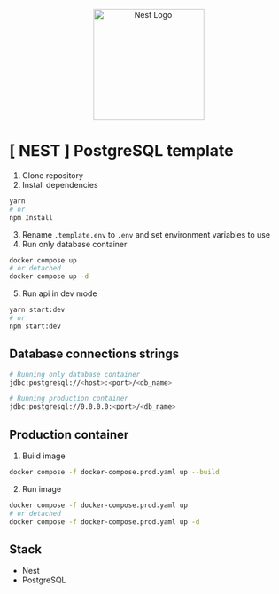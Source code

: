<p align="center">
  <a href="http://nestjs.com/" target="blank"><img src="https://nestjs.com/img/logo-small.svg" width="200" alt="Nest Logo" /></a>
</p>

# [ NEST ] PostgreSQL template

1. Clone repository
2. Install dependencies

```bash
yarn
# or
npm Install
```

3. Rename `.template.env` to `.env` and set environment variables to use
4. Run only database container

```bash
docker compose up
# or detached
docker compose up -d
```

5. Run api in dev mode

```bash
yarn start:dev
# or
npm start:dev
```

## Database connections strings

```bash
# Running only database container
jdbc:postgresql://<host>:<port>/<db_name>

# Running production container
jdbc:postgresql://0.0.0.0:<port>/<db_name>
```

## Production container

1. Build image

```bash
docker compose -f docker-compose.prod.yaml up --build
```

2. Run image

```bash
docker compose -f docker-compose.prod.yaml up
# or detached
docker compose -f docker-compose.prod.yaml up -d
```

## Stack

- Nest
- PostgreSQL
